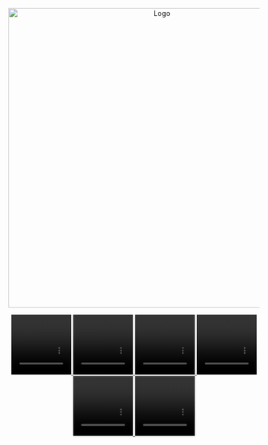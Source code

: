 <p align="center">
  <img src="assets/MakarAnim.gif" width="600" alt="Logo">
</p>

<p align="center">
  <!-- Example 1 -->
  <a href="assets/example1.MP4" target="_blank">
    <video width="120" height="120" style="object-fit: cover;" autoplay loop muted>
      <source src="assets/example1.gif.mp4" type="video/mp4">
      Tarayıcınız video etiketini desteklemiyor.
    </video>
  </a>

  <!-- Example 2 -->
  <a href="assets/example2.MP4" target="_blank">
    <video width="120" height="120" style="object-fit: cover;" autoplay loop muted>
      <source src="assets/example2.gif.mp4" type="video/mp4">
      Tarayıcınız video etiketini desteklemiyor.
    </video>
  </a>

  <!-- Example 3 -->
  <a href="assets/example3.MP4" target="_blank">
    <video width="120" height="120" style="object-fit: cover;" autoplay loop muted>
      <source src="assets/example3.gif.mp4" type="video/mp4">
      Tarayıcınız video etiketini desteklemiyor.
    </video>
  </a>

  <!-- Example 4 -->
  <a href="assets/example4.MP4" target="_blank">
    <video width="120" height="120" style="object-fit: cover;" autoplay loop muted>
      <source src="assets/example4.gif.mp4" type="video/mp4">
      Tarayıcınız video etiketini desteklemiyor.
    </video>
  </a>

  <!-- Example 5 -->
  <a href="assets/example5.MP4" target="_blank">
    <video width="120" height="120" style="object-fit: cover;" autoplay loop muted>
      <source src="assets/example5.gif.mp4" type="video/mp4">
      Tarayıcınız video etiketini desteklemiyor.
    </video>
  </a>

  <!-- Example 6 -->
  <a href="assets/example6.MP4" target="_blank">
    <video width="120" height="120" style="object-fit: cover;" autoplay loop muted>
      <source src="assets/example6.gif.mp4" type="video/mp4">
      Tarayıcınız video etiketini desteklemiyor.
    </video>
  </a>
</p>
